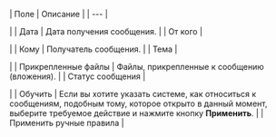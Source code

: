 | Поле | Описание |
| --- |

|
| Дата | Дата получения сообщения. |
| От кого |

|
| Кому | Получатель сообщения. |
| Тема |

|
| Прикрепленные файлы | Файлы, прикрепленные к сообщению (вложения). |
| Статус сообщения |

|
| Обучить | Если вы хотите указать системе, как относиться к сообщениям, подобным тому, которое открыто в данный момент, выберите требуемое действие и нажмите кнопку **Применить**. |
| Применить ручные правила |